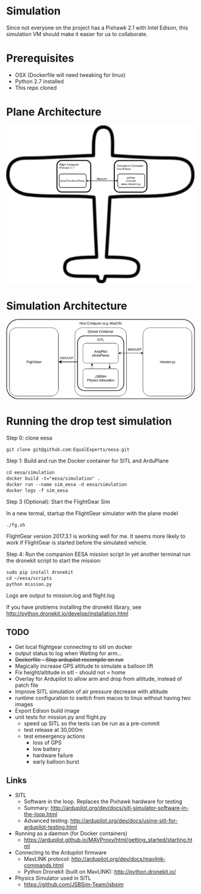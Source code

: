 # Simulation

Since not everyone on the project has a Pixhawk 2.1 with Intel Edison, this simulation VM should make it easier for us to collaborate.

# Prerequisites

- OSX (Dockerfile will need tweaking for linux)
- Python 2.7 installed
- This repo cloned

# Plane Architecture

![Space Plane Architecture](https://github.com/EqualExperts/eesa/blob/master/simulation/Space%20Plane%20Architecture.png)

# Simulation Architecture

![Simulation Architecture](https://github.com/EqualExperts/eesa/blob/master/simulation/SITL.png)

# Running the drop test simulation
Step 0: clone eesa
```
git clone git@github.com:EqualExperts/eesa.git
```

Step 1: Build and run the Docker container for SITL and ArduPlane
```
cd eesa/simulation
docker build -t="eesa/simulation" .
docker run --name sim_eesa -d eesa/simulation
docker logs -f sim_eesa
```
Step 3 (Optional): Start the FlightGear Sim

In a new termal, startup the FlightGear simulator with the plane model
```
./fg.sh
```
FlightGear version 2017.3.1 is working well for me.  It seems more likely to work if FlightGear is started before the simulated vehicle.

Step 4: Run the companion EESA mission script
In yet another terminal run the dronekit script to start the mission:
```
sudo pip install dronekit
cd ~/eesa/scripts
python mission.py
```

Logs are output to mission.log and flight.log

If you have problems installing the dronekit library, see http://python.dronekit.io/develop/installation.html

## TODO
- Get local flightgear connecting to sitl on docker
- output status to log when Waiting for arm...
- <del>Dockerfile - Stop ardupilot recompile on run</del>
- Magically increase GPS altitude to simulate a balloon lift
- Fix height/altitude in sitl - should not = home
- Overlay for Ardupilot to allow arm and drop from altitude, instead of patch file
- Improve SITL simulation of air pressure decrease with altitude
- runtime configuration to switch from macos to linux without having two images
- Export Edison build image
- unit tests for mission.py and flight.py
    - speed up SITL so the tests can be run as a pre-commit
    - test release at 30,000m
    - test emeergency actions
        - loss of GPS
        - low battery
        - hardware failure
        - early balloon burst

## Links
- SITL
    - Software in the loop.  Replaces the Pixhawk hardware for testing
    - Summary: http://ardupilot.org/dev/docs/sitl-simulator-software-in-the-loop.html
    - Advanced testing: http://ardupilot.org/dev/docs/using-sitl-for-ardupilot-testing.html
- Running as a daemon (for Docker containers)
    - https://ardupilot.github.io/MAVProxy/html/getting_started/starting.html
- Connecting to the Ardupilot firmware
    - MavLINK protocol: http://ardupilot.org/dev/docs/mavlink-commands.html
    - Python Dronekit (built on MavLINK): http://python.dronekit.io/
- Physics Simulator used in SITL
    - https://github.com/JSBSim-Team/jsbsim

